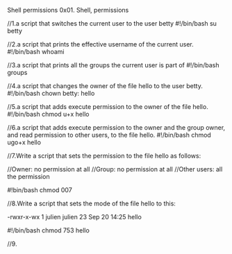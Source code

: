 Shell permissions
0x01. Shell, permissions

//1.a script that switches the current user to the user betty
#!/bin/bash
su betty

//2.a script that prints the effective username of the current user.
#!/bin/bash
whoami

//3.a script that prints all the groups the current user is part of
#!/bin/bash
groups 


//4.a script that changes the owner of the file hello to the user betty.
#!/bin/bash
chown betty: hello

//5.a script that adds execute permission to the owner of the file hello.
#!/bin/bash
chmod u+x hello

//6.a script that adds execute permission to the owner and the group owner, and read permission 
to other users, to the file hello.
#!/bin/bash
chmod ugo+x hello

//7.Write a script that sets the permission to the file hello as follows:

//Owner: no permission at all
//Group: no permission at all
//Other users: all the permission

#!bin/bash
chmod 007

//8.Write a script that sets the mode of the file hello to this:

-rwxr-x-wx 1 julien julien 23 Sep 20 14:25 hello

#!/bin/bash
chmod 753 hello

//9.
